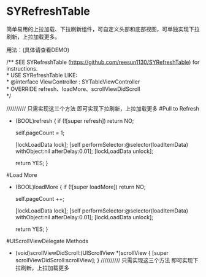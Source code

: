 # SYRefreshTable
简单易用的上拉加载、下拉刷新组件，可自定义头部和底部视图，可单独实现下拉刷新，上拉加载更多。

用法：(具体请查看DEMO)
  
  /**  SEE SYRefreshTable (https://github.com/reesun1130/SYRefreshTable) for instructions.  
    *  USE SYRefreshTable LIKE:  
    *  @interface ViewController : SYTableViewController  
    *  OVERRIDE refresh、loadMore、scrollViewDidScroll  
    */
    
////////// 只需实现这三个方法 即可实现下拉刷新，上拉加载更多
#Pull to Refresh

- (BOOL)refresh
{
   if (![super refresh])
     return NO;

   self.pageCount = 1;

   [lockLoadData lock];
   [self performSelector:@selector(loadItemData) withObject:nil afterDelay:0.01];
   [lockLoadData unlock];

   return YES;
}

#Load More

- (BOOL)loadMore
{
   if (![super loadMore])
     return NO;

   self.pageCount ++;
  
   [lockLoadData lock];
   [self performSelector:@selector(loadItemData) withObject:nil afterDelay:0.01];
   [lockLoadData unlock];
  
   return YES;
}

#UIScrollViewDelegate Methods

- (void)scrollViewDidScroll:(UIScrollView *)scrollView
{
   [super scrollViewDidScroll:scrollView];
}
////////// 只需实现这三个方法 即可实现下拉刷新，上拉加载更多

